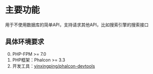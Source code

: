 # 主要功能

用于不使用数据库的简单API，支持请求其他API，比如搜索引擎的搜索接口

## 具体环境要求

0. PHP-FPM >= 7.0
1. PHP框架：Phalcon >= 3.3
2. 开发工具：[yinxingping/phalcon-devtools](https://github.com/yinxingping/phalcon-devtools)


